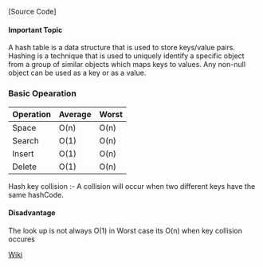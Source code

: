 [Source Code] 

#### Important Topic

A hash table is a data structure that is used to store keys/value pairs. Hashing is a technique that is used to uniquely identify a specific object from a group of similar objects
which maps keys to values. Any non-null object can be used as a key or as a value.

### Basic Opearation 

| Operation | Average | Worst |
| --- | --- | --- |
| Space | O(n) | O(n) |
| Search | O(1) | O(n) |
| Insert | O(1) | O(n) |
| Delete | O(1) | O(n) |

Hash key collision :- A collision will occur when two different keys have the same hashCode.

#### Disadvantage
The look up is not always O(1) in Worst case its O(n) when key collision occures

[Wiki](https://en.wikipedia.org/wiki/Hash_table)
